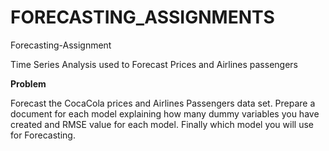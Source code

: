 # FORECASTING_ASSIGNMENTS

Forecasting-Assignment 

Time Series Analysis used to Forecast Prices and Airlines passengers  

**Problem**

Forecast the CocaCola prices and Airlines Passengers data set. 
Prepare a document for each model explaining how many dummy variables you have created and RMSE value for each model.
Finally which model you will use for Forecasting.
